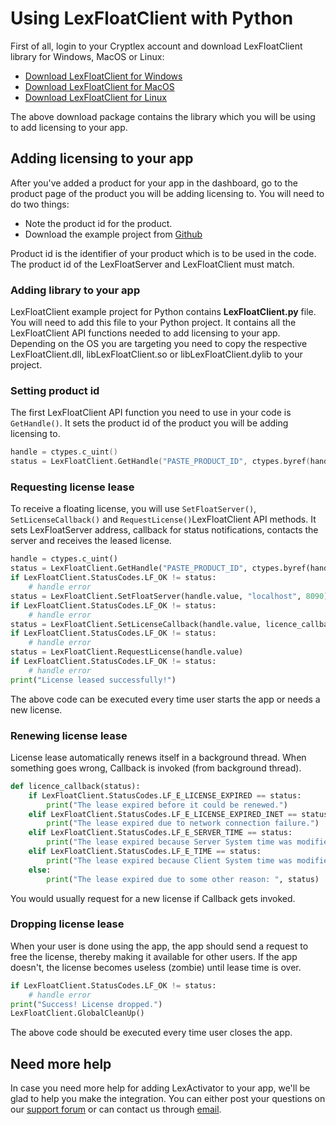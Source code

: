 # Using LexFloatClient with Python

First of all, login to your Cryptlex account and download LexFloatClient library for Windows, MacOS or Linux:

* [Download LexFloatClient for Windows](https://app.cryptlex.com/downloads)
* [Download LexFloatClient for MacOS](https://app.cryptlex.com/downloads)
* [Download LexFloatClient for Linux](https://app.cryptlex.com/downloads)

The above download package contains the library which you will be using to add licensing to your app.

## Adding licensing to your app

After you've added a product for your app in the dashboard, go to the product page of the product you will be adding licensing to. You will need to do two things:

* Note the product id for the product.
* Download the example project from [Github](https://github.com/cryptlex/lexfloatclient-python)

Product id is the identifier of your product which is to be used in the code. The product id of the LexFloatServer and LexFloatClient must match.

### Adding library to your app

LexFloatClient example project for Python contains **LexFloatClient.py** file. You will need to add this file to your Python project. It contains all the LexFloatClient API functions needed to add licensing to your app. Depending on the OS you are targeting you need to copy the respective LexFloatClient.dll, libLexFloatClient.so or libLexFloatClient.dylib to your project.

### Setting product id

The first LexFloatClient API function you need to use in your code is `GetHandle()`. It sets the product id of the product you will be adding licensing to. 

```cpp
handle = ctypes.c_uint()
status = LexFloatClient.GetHandle("PASTE_PRODUCT_ID", ctypes.byref(handle))
```

### Requesting license lease

To receive a floating license, you will use `SetFloatServer()`, `SetLicenseCallback()` and `RequestLicense()`LexFloatClient API methods. It sets LexFloatServer address, callback for status notifications, contacts the server and receives the leased license.

```python
handle = ctypes.c_uint()
status = LexFloatClient.GetHandle("PASTE_PRODUCT_ID", ctypes.byref(handle))
if LexFloatClient.StatusCodes.LF_OK != status:
    # handle error
status = LexFloatClient.SetFloatServer(handle.value, "localhost", 8090)
if LexFloatClient.StatusCodes.LF_OK != status:
    # handle error
status = LexFloatClient.SetLicenseCallback(handle.value, licence_callback_fn)
if LexFloatClient.StatusCodes.LF_OK != status:
    # handle error
status = LexFloatClient.RequestLicense(handle.value)
if LexFloatClient.StatusCodes.LF_OK != status:
    # handle error
print("License leased successfully!")
```

The above code can be executed every time user starts the app or needs a new license.

### Renewing license lease

License lease automatically renews itself in a background thread. When something goes wrong, Callback is invoked \(from background thread\).

```python
def licence_callback(status):
    if LexFloatClient.StatusCodes.LF_E_LICENSE_EXPIRED == status:
        print("The lease expired before it could be renewed.")
    elif LexFloatClient.StatusCodes.LF_E_LICENSE_EXPIRED_INET == status:
        print("The lease expired due to network connection failure.")
    elif LexFloatClient.StatusCodes.LF_E_SERVER_TIME == status:
        print("The lease expired because Server System time was modified.")
    elif LexFloatClient.StatusCodes.LF_E_TIME == status:
        print("The lease expired because Client System time was modified.")
    else:
        print("The lease expired due to some other reason: ", status)

```

You would usually request for a new license if Callback gets invoked.

### Dropping license lease

When your user is done using the app, the app should send a request to free the license, thereby making it available for other users. If the app doesn't, the license becomes useless \(zombie\) until lease time is over.

```python
if LexFloatClient.StatusCodes.LF_OK != status:
    # handle error
print("Success! License dropped.")
LexFloatClient.GlobalCleanUp()
```

The above code should be executed every time user closes the app.

## Need more help

In case you need more help for adding LexActivator to your app, we'll be glad to help you make the integration. You can either post your questions on our [support forum](https://forums.cryptlex.com) or can contact us through [email](mailto:support@cryptlex.com?Subject=Using%20LexFloatClient).

